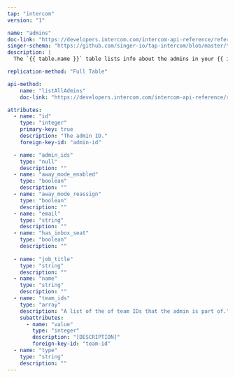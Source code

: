 ```yaml
---
tap: "intercom"
version: "1"

name: "admins"
doc-link: "https://developers.intercom.com/intercom-api-reference/reference#admin-model"
singer-schema: "https://github.com/singer-io/tap-intercom/blob/master/tap_intercom/schemas/admins.json"
description: |
  The `{{ table.name }}` table lists info about the admins in your {{ integration.display_name }} account.

replication-method: "Full Table"

api-method:
    name: "listAllAdmins"
    doc-link: "https://developers.intercom.com/intercom-api-reference/reference#list-admins"

attributes:
  - name: "id"
    type: "integer"
    primary-key: true
    description: "The admin ID."
    foreign-key-id: "admin-id"

  - name: "admin_ids"
    type: "null"
    description: ""
  - name: "away_mode_enabled"
    type: "boolean"
    description: ""
  - name: "away_mode_reassign"
    type: "boolean"
    description: ""
  - name: "email"
    type: "string"
    description: ""
  - name: "has_inbox_seat"
    type: "boolean"
    description: ""
  
  - name: "job_title"
    type: "string"
    description: ""
  - name: "name"
    type: "string"
    description: ""
  - name: "team_ids"
    type: "array"
    description: "A list of the of team IDs that the admin is part of."
    subattributes:
      - name: "value"
        type: "integer"
        description: "[DESCRIPTION]"
        foreign-key-id: "team-id"
  - name: "type"
    type: "string"
    description: ""
---
```

